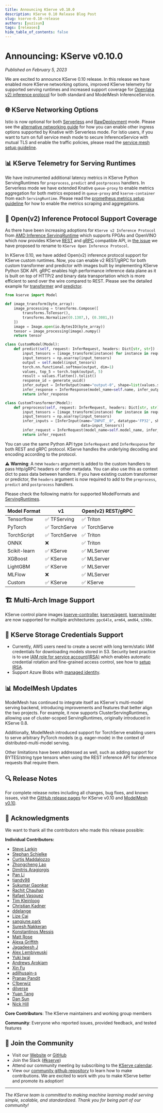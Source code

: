 ```yaml
---
title: Announcing KServe v0.10.0
description: KServe 0.10 Release Blog Post
slug: kserve-0.10-release
authors: [yuzisun]
tags: [releases]
hide_table_of_contents: false
---
```


# Announcing: KServe v0.10.0

*Published on February 5, 2023*

We are excited to announce KServe 0.10 release. In this release we have enabled more KServe networking options, improved KServe telemetry for supported serving runtimes and increased support coverage for [Open(aka v2) inference protocol](https://kserve.github.io/archive/0.10/modelserving/data_plane/v2_protocol/) for both standard and ModelMesh InferenceService.

<!-- truncate -->

## 🌐 KServe Networking Options

Istio is now optional for both [Serverless](https://kserve.github.io/archive/0.10/admin/serverless/serverless/) and [RawDeployment](https://kserve.github.io/archive/0.10/admin/kubernetes_deployment/) mode. Please see the [alternative networking guide](https://kserve.github.io/archive/0.10/admin/serverless/kourier_networking/) for how you can enable other ingress options supported by Knative with Serverless mode.
For Istio users, if you want to turn on full service mesh mode to secure InferenceService with mutual TLS and enable the traffic policies, please read the [service mesh setup guideline](https://kserve.github.io/archive/0.10/admin/serverless/servicemesh/).

## 📊 KServe Telemetry for Serving Runtimes

We have instrumented additional latency metrics in KServe Python ServingRuntimes for `preprocess`, `predict` and `postprocess` handlers.
In Serverless mode we have extended Knative `queue-proxy` to enable metrics aggregation for both metrics exposed in `queue-proxy` and `kserve-container` from each `ServingRuntime`.
Please read the [prometheus metrics setup guideline](https://kserve.github.io/archive/0.10/modelserving/observability/prometheus_metrics/) for how to enable the metrics scraping and aggregations.

## 🚀 Open(v2) Inference Protocol Support Coverage

As there have been increasing adoptions for `KServe v2 Inference Protocol` from [AMD Inference ServingRuntime](https://kserve.github.io/archive/0.10/modelserving/v1beta1/amd/) which
supports FPGAs and OpenVINO which now provides KServe [REST](https://docs.openvino.ai/latest/ovms_docs_rest_api_kfs.html) and [gRPC](https://docs.openvino.ai/latest/ovms_docs_grpc_api_kfs.html) compatible API,
in [the issue](https://github.com/kserve/kserve/issues/2663) we have proposed to rename to `KServe Open Inference Protocol`.

In KServe 0.10, we have added Open(v2) inference protocol support for KServe custom runtimes.
Now, you can enable v2 REST/gRPC for both custom transformer and predictor with images built by implementing KServe Python SDK API.
gRPC enables high performance inference data plane as it is built on top of HTTP/2 and binary data transportation which is more efficient to send over the wire compared to REST.
Please see the detailed example for [transformer](https://kserve.github.io/archive/0.10/modelserving/v1beta1/transformer/torchserve_image_transformer/) and
[predictor](https://kserve.github.io/archive/0.10/modelserving/v1beta1/custom/custom_model/).

```python
from kserve import Model

def image_transform(byte_array):
    image_processing = transforms.Compose([
        transforms.ToTensor(),
        transforms.Normalize((0.1307,), (0.3081,))
    ])
    image = Image.open(io.BytesIO(byte_array))
    tensor = image_processing(image).numpy()
    return tensor

class CustomModel(Model):
    def predict(self, request: InferRequest, headers: Dict[str, str]) -> InferResponse:
        input_tensors = [image_transform(instance) for instance in request.inputs[0].data]
        input_tensors = np.asarray(input_tensors)
        output = self.model(input_tensors)
        torch.nn.functional.softmax(output, dim=1)
        values, top_5 = torch.topk(output, 5)
        result = values.flatten().tolist()
        response_id = generate_uuid()
        infer_output = InferOutput(name="output-0", shape=list(values.shape), datatype="FP32", data=result)
        infer_response = InferResponse(model_name=self.name, infer_outputs=[infer_output], response_id=response_id)
        return infer_response

class CustomTransformer(Model):
    def preprocess(self, request: InferRequest, headers: Dict[str, str]) -> InferRequest:
        input_tensors = [image_transform(instance) for instance in request.inputs[0].data]
        input_tensors = np.asarray(input_tensors)
        infer_inputs = [InferInput(name="INPUT__0", datatype='FP32', shape=list(input_tensors.shape),
                                   data=input_tensors)]
        infer_request = InferRequest(model_name=self.model_name, infer_inputs=infer_inputs)
        return infer_request
```

You can use the same Python API type `InferRequest` and `InferResponse` for both REST and gRPC protocol. KServe handles the underlying decoding and encoding according to the protocol.

⚠️ **Warning**: A new `headers` argument is added to the custom handlers to pass http/gRPC headers or other metadata. You can also use this as context dict to pass data between handlers.
If you have existing custom transformer or predictor, the `headers` argument is now required to add to the `preprocess`, `predict` and `postprocess` handlers.

Please check the following matrix for supported ModelFormats and [ServingRuntimes](https://kserve.github.io/archive/0.10/modelserving/v1beta1/serving_runtime/).

| Model Format | v1           | Open(v2) REST/gRPC |
|--------------|--------------|--------------------|
| Tensorflow   | ✅ TFServing  | ✅ Triton           |
| PyTorch      | ✅ TorchServe | ✅ TorchServe       |
| TorchScript  | ✅ TorchServe | ✅ Triton           |
| ONNX         | ❌            | ✅ Triton           |
| Scikit-learn | ✅ KServe     | ✅ MLServer         |
| XGBoost      | ✅ KServe     | ✅ MLServer         |
| LightGBM     | ✅ KServe     | ✅ MLServer         |
| MLFlow       | ❌            | ✅ MLServer         |
| Custom       | ✅ KServe     | ✅ KServe           |

## 🏗️ Multi-Arch Image Support

KServe control plane images [kserve-controller](https://hub.docker.com/r/kserve/kserve-controller/tags),
[kserve/agent](https://hub.docker.com/r/kserve/agent/tags), [kserve/router](https://hub.docker.com/r/kserve/router/tags) are now supported 
for multiple architectures: `ppc64le`, `arm64`, `amd64`, `s390x`.

## 🔐 KServe Storage Credentials Support

- Currently, AWS users need to create a secret with long term/static IAM credentials for downloading models stored in S3.
  Security best practice is to use [IAM role for service account(IRSA)](https://aws.amazon.com/blogs/opensource/introducing-fine-grained-iam-roles-service-accounts/) 
  which enables automatic credential rotation and fine-grained access control, see how to [setup IRSA](https://kserve.github.io/archive/0.10/modelserving/storage/s3/s3/#create-service-account-with-iam-role).
- Support Azure Blobs with [managed identity](https://docs.microsoft.com/en-us/azure/active-directory/managed-identities-azure-resources/how-manage-user-assigned-managed-identities?pivots=identity-mi-methods-azcli).

## 📊 ModelMesh Updates

ModelMesh has continued to integrate itself as KServe's multi-model serving backend, introducing improvements and features that better align the two projects. For example, it now supports ClusterServingRuntimes, allowing use of cluster-scoped ServingRuntimes, originally introduced in KServe 0.8.

Additionally, ModelMesh introduced support for TorchServe enabling users to serve arbitrary PyTorch models (e.g. eager-mode) in the context of distributed-multi-model serving.

Other limitations have been addressed as well, such as adding support for BYTES/string type tensors when using the REST inference API for inference requests that require them.

## 🔍 Release Notes

For complete release notes including all changes, bug fixes, and known issues, visit the [GitHub release pages](https://github.com/kserve/kserve/releases/tag/v0.10.0) for KServe v0.10 and [ModelMesh v0.10](https://github.com/kserve/modelmesh-serving/releases/tag/v0.10.0).

## 🙏 Acknowledgments

We want to thank all the contributors who made this release possible:

**Individual Contributors:**
- [Steve Larkin](https://github.com/sel)
- [Stephan Schielke](https://github.com/stephanschielke)
- [Curtis Maddalozzo](https://github.com/cmaddalozzo)
- [Zhongcheng Lao](https://github.com/laozc)
- [Dimitris Aragiorgis](https://github.com/dimara)
- [Pan Li](https://github.com/panli889)
- [tjandy98](https://github.com/tjandy98)
- [Sukumar Gaonkar](https://github.com/sukumargaonkar)
- [Rachit Chauhan](https://github.com/rachitchauhan43)
- [Rafael Vasquez](https://github.com/rafvasq)
- [Tim Kleinloog](https://github.com/TimKleinloog)
- [Christian Kadner](https://github.com/ckadner)
- [ddelange](https://github.com/ddelange)
- [Lize Cai](https://github.com/lizzzcai)
- [sangjune.park](https://github.com/park12sj)
- [Suresh Nakkeran](https://github.com/Suresh-Nakkeran)
- [Konstantinos Messis](https://github.com/MessKon)
- [Matt Rose](https://github.com/matty-rose)
- [Alexa Griffith](https://github.com/alexagriffith)
- [Jagadeesh J](https://github.com/jagadeeshi2i)
- [Alex Lembiyeuski](https://github.com/alembiewski)
- [Yuki Iwai](https://github.com/tenzen-y)
- [Andrews Arokiam](https://github.com/andyi2it)
- [Xin Fu](https://github.com/xfu83)
- [adilhusain-s](https://github.com/adilhusain-s)
- [Pranav Pandit](https://github.com/pranavpandit1)
- [C1berwiz](https://github.com/C1berwiz)
- [dilverse](https://github.com/dilverse)
- [Yuan Tang](https://github.com/terrytangyuan)
- [Dan Sun](https://github.com/yuzisun)
- [Nick Hill](https://github.com/njhill)

**Core Contributors**: The KServe maintainers and working group members

**Community**: Everyone who reported issues, provided feedback, and tested features

## 🤝 Join the Community

- Visit our [Website](https://kserve.github.io/website/) or [GitHub](https://github.com/kserve)
- Join the Slack ([#kserve](https://github.com/kserve/community?tab=readme-ov-file#questions-and-issues))
- Attend our community meeting by subscribing to the [KServe calendar](https://zoom-lfx.platform.linuxfoundation.org/meetings/kserve?view=month).
- View our [community github repository](https://github.com/kserve/community) to learn how to make contributions. We are excited to work with you to make KServe better and promote its adoption!

---

*The KServe team is committed to making machine learning model serving simple, scalable, and standardized. Thank you for being part of our community!*
